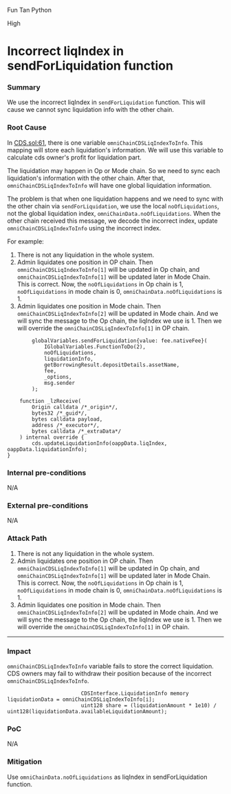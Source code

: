 Fun Tan Python

High

# Incorrect liqIndex in sendForLiquidation function

### Summary

We use the incorrect liqIndex in `sendForLiquidation` function. This will cause we cannot sync liquidation info with the other chain.

### Root Cause

In [CDS.sol:61](https://github.com/sherlock-audit/2024-11-autonomint/blob/main/Blockchain/Blockchian/contracts/Core_logic/CDS.sol#L61), there is one variable `omniChainCDSLiqIndexToInfo`. This mapping will store each liquidation's information. We will use this variable to calculate cds owner's profit for liquidation part.

The liquidation may happen in Op or Mode chain. So we need to sync each liquidation's information with the other chain. After that, `omniChainCDSLiqIndexToInfo` will have one global liquidation information.

The problem is that when one liquidation happens and we need to sync with the other chain via `sendForLiquidation`, we use the local `noOfLiquidations`, not the global liquidation index, `omniChainData.noOfLiquidations`. When the other chain received this message, we decode the incorrect index, update `omniChainCDSLiqIndexToInfo` using the incorrect index.

For example:
1. There is not any liquidation in the whole system.
2. Admin liquidates one position in OP chain. Then `omniChainCDSLiqIndexToInfo[1]` will be updated in Op chain, and `omniChainCDSLiqIndexToInfo[1]` will be updated later in Mode Chain. This is correct. Now, the `noOfLiquidations` in Op chain is 1, `noOfLiquidations` in mode chain is 0, `omniChainData.noOfLiquidations` is 1.
3. Admin liquidates one position in Mode chain. Then `omniChainCDSLiqIndexToInfo[2]` will be updated in Mode chain. And we will sync the message to the Op chain, the liqIndex we use is 1. Then we will override the `omniChainCDSLiqIndexToInfo[1]` in OP chain.

```solidity
        globalVariables.sendForLiquidation{value: fee.nativeFee}(
            IGlobalVariables.FunctionToDo(2),
            noOfLiquidations,
            liquidationInfo,
            getBorrowingResult.depositDetails.assetName,
            fee,
            _options,
            msg.sender
        );
```
```solidity
    function _lzReceive(
        Origin calldata /*_origin*/,
        bytes32 /*_guid*/,
        bytes calldata payload,
        address /*_executor*/,
        bytes calldata /*_extraData*/
    ) internal override {
        cds.updateLiquidationInfo(oappData.liqIndex, oappData.liquidationInfo);
}
```


### Internal pre-conditions

N/A

### External pre-conditions

N/A

### Attack Path

1. There is not any liquidation in the whole system.
2. Admin liquidates one position in OP chain. Then `omniChainCDSLiqIndexToInfo[1]` will be updated in Op chain, and `omniChainCDSLiqIndexToInfo[1]` will be updated later in Mode Chain. This is correct. Now, the `noOfLiquidations` in Op chain is 1, `noOfLiquidations` in mode chain is 0, `omniChainData.noOfLiquidations` is 1.
3. Admin liquidates one position in Mode chain. Then `omniChainCDSLiqIndexToInfo[2]` will be updated in Mode chain. And we will sync the message to the Op chain, the liqIndex we use is 1. Then we will override the `omniChainCDSLiqIndexToInfo[1]` in OP chain.
****

### Impact

`omniChainCDSLiqIndexToInfo` variable fails to store the correct liquidation. CDS owners may fail to withdraw their position because of the incorrect `omniChainCDSLiqIndexToInfo`.
```solidity
                        CDSInterface.LiquidationInfo memory liquidationData = omniChainCDSLiqIndexToInfo[i];
                        uint128 share = (liquidationAmount * 1e10) / uint128(liquidationData.availableLiquidationAmount);
```

### PoC

N/A

### Mitigation

Use `omniChainData.noOfLiquidations` as liqIndex in sendForLiquidation function.